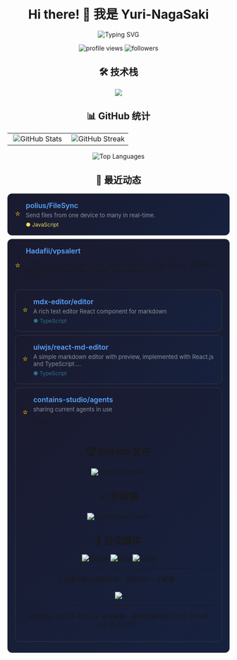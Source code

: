 # <div align="center">Hi there! 👋 我是 Yuri-NagaSaki</div>

<p align="center">
  <img src="https://readme-typing-svg.herokuapp.com?font=Fira+Code&pause=1000&color=36BCF7&center=true&vCenter=true&width=435&lines=全栈开发者;开源爱好者;终身学习者;代码改变世界" alt="Typing SVG" />
</p>

<p align="center">
  <img src="https://komarev.com/ghpvc/?username=Yuri-NagaSaki&label=Profile%20views&color=0e75b6&style=flat" alt="profile views" />
  <img src="https://img.shields.io/github/followers/Yuri-NagaSaki?label=Followers&style=social" alt="followers">
</p>

## <div align="center">🛠️ 技术栈</div>

<p align="center">
  <img src="https://skillicons.dev/icons?i=python,javascript,typescript,react,vue,nodejs,docker,kubernetes,aws,gcp,linux,git,vscode,figma" />
</p>

## <div align="center">📊 GitHub 统计</div>

<table align="center">
<tr>
<td align="center" width="50%">
  <img src="https://github-readme-stats.vercel.app/api?username=Yuri-NagaSaki&show_icons=true&theme=tokyonight&hide_border=true&include_all_commits=true&count_private=true" alt="GitHub Stats" />
</td>
<td align="center" width="50%">
  <img src="https://github-readme-streak-stats.herokuapp.com/?user=Yuri-NagaSaki&theme=tokyonight&hide_border=true" alt="GitHub Streak" />
</td>
</tr>
</table>

<p align="center">
  <img src="https://github-readme-stats.vercel.app/api/top-langs/?username=Yuri-NagaSaki&layout=compact&theme=tokyonight&hide_border=true&langs_count=8" alt="Top Languages" />
</p>

## <div align="center">🌟 最近动态</div>

<!-- GITHUB_STARS:START -->

<div align="center" style="max-width: 700px; margin: 8px auto; background: linear-gradient(135deg, #1a1a2e 0%, #16213e 100%); border-radius: 10px; padding: 16px; border: 1px solid #30363d;">
  <div style="display: flex; align-items: center; gap: 12px;">
    <div style="color: #ffd700; font-size: 18px;">⭐</div>
    <div style="flex: 1; text-align: left;">
      <div>
        <a href="https://github.com/polius/FileSync" target="_blank" style="color: #58a6ff; text-decoration: none; font-weight: 600; font-size: 16px;">
          polius/FileSync
        </a>
      </div>
      <div style="color: #8b949e; font-size: 13px; margin-top: 4px;">Send files from one device to many in real-time.</div>
      <div style="margin-top: 6px;"><span style="color: #f1e05a; font-size: 12px;">● JavaScript</span></div>
    </div>
  </div>
</div>

<div align="center" style="max-width: 700px; margin: 8px auto; background: linear-gradient(135deg, #1a1a2e 0%, #16213e 100%); border-radius: 10px; padding: 16px; border: 1px solid #30363d;">
  <div style="display: flex; align-items: center; gap: 12px;">
    <div style="color: #ffd700; font-size: 18px;">⭐</div>
    <div style="flex: 1; text-align: left;">
      <div>
        <a href="https://github.com/Hadafii/vpsalert" target="_blank" style="color: #58a6ff; text-decoration: none; font-weight: 600; font-size: 16px;">
          Hadafii/vpsalert
        </a>
      </div>
      
      <div style="margin-top: 6px;"><span style="color: #2b7489; font-size: 12px;">● TypeScript</span></div>
    </div>
  </div>
</div>

<div align="center" style="max-width: 700px; margin: 8px auto; background: linear-gradient(135deg, #1a1a2e 0%, #16213e 100%); border-radius: 10px; padding: 16px; border: 1px solid #30363d;">
  <div style="display: flex; align-items: center; gap: 12px;">
    <div style="color: #ffd700; font-size: 18px;">⭐</div>
    <div style="flex: 1; text-align: left;">
      <div>
        <a href="https://github.com/mdx-editor/editor" target="_blank" style="color: #58a6ff; text-decoration: none; font-weight: 600; font-size: 16px;">
          mdx-editor/editor
        </a>
      </div>
      <div style="color: #8b949e; font-size: 13px; margin-top: 4px;">A rich text editor React component for markdown</div>
      <div style="margin-top: 6px;"><span style="color: #2b7489; font-size: 12px;">● TypeScript</span></div>
    </div>
  </div>
</div>

<div align="center" style="max-width: 700px; margin: 8px auto; background: linear-gradient(135deg, #1a1a2e 0%, #16213e 100%); border-radius: 10px; padding: 16px; border: 1px solid #30363d;">
  <div style="display: flex; align-items: center; gap: 12px;">
    <div style="color: #ffd700; font-size: 18px;">⭐</div>
    <div style="flex: 1; text-align: left;">
      <div>
        <a href="https://github.com/uiwjs/react-md-editor" target="_blank" style="color: #58a6ff; text-decoration: none; font-weight: 600; font-size: 16px;">
          uiwjs/react-md-editor
        </a>
      </div>
      <div style="color: #8b949e; font-size: 13px; margin-top: 4px;">A simple markdown editor with preview, implemented with React.js and TypeScript....</div>
      <div style="margin-top: 6px;"><span style="color: #2b7489; font-size: 12px;">● TypeScript</span></div>
    </div>
  </div>
</div>

<div align="center" style="max-width: 700px; margin: 8px auto; background: linear-gradient(135deg, #1a1a2e 0%, #16213e 100%); border-radius: 10px; padding: 16px; border: 1px solid #30363d;">
  <div style="display: flex; align-items: center; gap: 12px;">
    <div style="color: #ffd700; font-size: 18px;">⭐</div>
    <div style="flex: 1; text-align: left;">
      <div>
        <a href="https://github.com/contains-studio/agents" target="_blank" style="color: #58a6ff; text-decoration: none; font-weight: 600; font-size: 16px;">
          contains-studio/agents
        </a>
      </div>
      <div style="color: #8b949e; font-size: 13px; margin-top: 4px;">sharing current agents in use</div>
      
    </div>
  </div>
</div>
<!-- GITHUB_STARS:END -->

## <div align="center">🏆 GitHub 奖杯</div>

<p align="center">
  <img src="https://github-profile-trophy.vercel.app/?username=Yuri-NagaSaki&theme=onedark&no-frame=true&row=2&column=3" alt="GitHub Trophies" />
</p>

## <div align="center">📈 贡献图</div>

<p align="center">
  <img src="https://github-readme-activity-graph.vercel.app/graph?username=Yuri-NagaSaki&theme=tokyo-night&hide_border=true" alt="Contribution Graph" />
</p>

## <div align="center">🔗 社交媒体</div>

<p align="center">
  <a href="https://twitter.com/Yuri-NagaSaki"><img src="https://img.shields.io/badge/Twitter-1DA1F2?style=for-the-badge&logo=twitter&logoColor=white" alt="Twitter"></a>
  <a href="https://catcat.blog"><img src="https://img.shields.io/badge/Blog-FF5722?style=for-the-badge&logo=blogger&logoColor=white" alt="Blog"></a>
  <a href="mailto:sa@catcat.blog"><img src="https://img.shields.io/badge/Email-D14836?style=for-the-badge&logo=gmail&logoColor=white" alt="Email"></a>
</p>

---

<p align="center">
  <i>⭐️ 如果你喜欢我的项目，请给它们一个星星！</i>
</p>

<p align="center">
  <img src="https://capsule-render.vercel.app/api?type=waving&color=gradient&height=60&section=footer" />
</p>

---
*此页面由 GitHub Actions 自动更新 - 最后更新时间: <!-- UPDATE_TIME:START -->2025-09-08 02:31:14 UTC<!-- UPDATE_TIME:END -->* 
